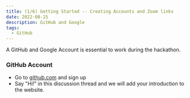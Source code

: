 ```yaml
---
title: (1/6) Getting Started -- Creating Accounts and Zoom links
date: 2022-08-15
description: GitHub and Google
tags:
  - GitHub
---
```

A GitHub and Google Account is essential to work during the hackathon. 

### GitHub Account
- Go to [github.com](https://github.com/) and sign up
- Say "Hi!" in this discussion thread and we will add your introduction to the website. 
